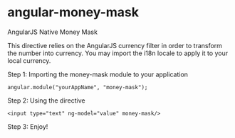 angular-money-mask
==================

AngularJS Native Money Mask

This directive relies on the AngularJS currency filter in order to transform the number into currency. You may import the i18n locale to apply it to your local currency.

Step 1: Importing the money-mask module to your application

```
angular.module("yourAppName", "money-mask");
```

Step 2: Using the directive

```
<input type="text" ng-model="value" money-mask/>
```

Step 3: Enjoy!